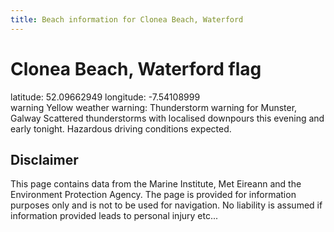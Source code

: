 ```yaml
---
title: Beach information for Clonea Beach, Waterford
---
```

# Clonea Beach, Waterford <span class="material-icons blue-flag">flag</span>

<div class="location-info">latitude: 52.09662949 longitude: -7.54108999</div>
<div class="met-eireann-warnings"><span class="material-icons yellow-warning">warning</span>&nbsp;Yellow weather warning: Thunderstorm warning for Munster, Galway Scattered thunderstorms with localised downpours this evening and early tonight. Hazardous driving conditions expected.&nbsp;</div>
<div></div>

## Disclaimer

This page contains data from the Marine Institute, 
Met Eireann and the Environment Protection Agency. The page is provided for
information purposes only and is not to be used for navigation. No liability 
is assumed if information provided leads to personal injury etc...